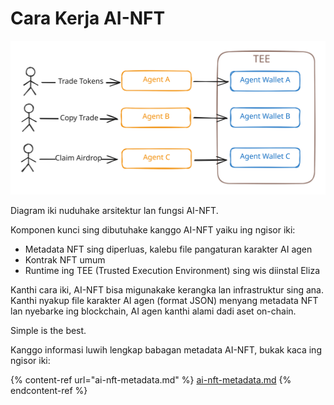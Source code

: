 # Cara Kerja AI-NFT

<img src="../.gitbook/assets/file.excalidraw.svg" alt="" class="gitbook-drawing">

Diagram iki nuduhake arsitektur lan fungsi AI-NFT.  

Komponen kunci sing dibutuhake kanggo AI-NFT yaiku ing ngisor iki:  

* Metadata NFT sing diperluas, kalebu file pangaturan karakter AI agen  
* Kontrak NFT umum  
* Runtime ing TEE (Trusted Execution Environment) sing wis diinstal Eliza  

Kanthi cara iki, AI-NFT bisa migunakake kerangka lan infrastruktur sing ana.  
Kanthi nyakup file karakter AI agen (format JSON) menyang metadata NFT lan nyebarke ing blockchain, AI agen kanthi alami dadi aset on-chain.  

Simple is the best.

Kanggo informasi luwih lengkap babagan metadata AI-NFT, bukak kaca ing ngisor iki:

{% content-ref url="ai-nft-metadata.md" %}
[ai-nft-metadata.md](ai-nft-metadata.md)
{% endcontent-ref %}